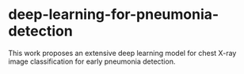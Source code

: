 # deep-learning-for-pneumonia-detection
This work proposes an extensive deep learning model for chest X-ray image classification for early pneumonia detection. 
